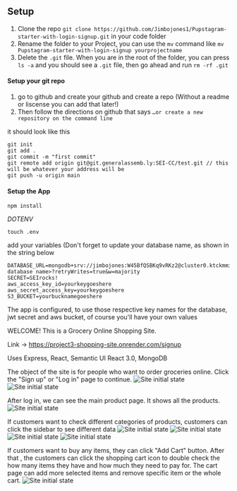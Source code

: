 
## Setup 

1. Clone the repo `git clone https://github.com/Jimbojones1/Pupstagram-starter-with-login-signup.git` in your code folder
2. Rename the folder to your Project, you can use the `mv` command like `mv Pupstagram-starter-with-login-signup yourprojectname`
3. Delete the `.git` file. When you are in the root of the folder, you can press `ls -a` and you should see a `.git` file, then go ahead and run `rm -rf .git`


#### Setup your git repo

1. go to github and create your github and create a repo (Without a readme or liscense you can add that later!)
2.  Then follow the directions on github that says ```…or create a new repository on the command line```

it should look like this

```
git init
git add .
git commit -m "first commit"
git remote add origin git@git.generalassemb.ly:SEI-CC/test.git // this will be whatever your address will be
git push -u origin main
```

#### Setup the App

```npm install```

*DOTENV*

`touch .env`

add your variables (Don't forget to update your database name, as shown in the string below

```
DATABASE_URL=mongodb+srv://jimbojones:W45BfQSBKq9vRKz2@cluster0.ktckmmi.mongodb.net/<your database name>?retryWrites=true&w=majority
SECRET=SEIrocks!
aws_access_key_id=yourkeygoeshere
aws_secret_access_key=yourkeygoeshere
S3_BUCKET=yourbucknamegoeshere
```

The app is configured, to use those respective key names for the database, jwt secret and aws bucket, of course you'll have your own values


WELCOME! This is a Grocery Online Shopping Site. 

Link -> https://project3-shopping-site.onrender.com/signup

Uses Express, React, Semantic UI React 3.0, MongoDB

The object of the site is for people who want to order groceries online. Click the "Sign up" or "Log in" page to continue. 
![Site initial state](https://i.imgur.com/UrJOvL4.png)
![Site initial state](https://i.imgur.com/3WZbk2w.png)

After log in, we can see the main product page. It shows all the products. ![Site initial state](https://i.imgur.com/xhXtPvv.png)

If customers want to check different categories of products, customers can click the sidebar to see different data
![Site initial state](https://i.imgur.com/xhXtPvv.png)
![Site initial state](https://i.imgur.com/Csk2XNE.png)
![Site initial state](https://i.imgur.com/Qw4MBzo.png)
![Site initial state](https://i.imgur.com/rAQ395u.png)

If customers want to buy any items, they can click "Add Cart" button. After that , the customers can click the shopping cart icon to double check the how many items they have and how much they need to pay for. 
The cart page can add more selected items and remove specific item or the whole cart. 
![Site initial state](https://i.imgur.com/TmXYijY.png)
